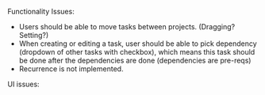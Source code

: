 Functionality Issues:
- Users should be able to move tasks between projects. (Dragging? Setting?)
- When creating or editing a task, user should be able to pick dependency (dropdown of other tasks with checkbox), which means this task should be done after the dependencies are done (dependencies are pre-reqs)
- Recurrence is not implemented.

UI issues:
